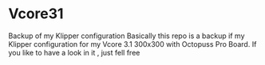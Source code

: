 # Vcore31
Backup of my Klipper configuration
Basically this repo is a backup if my Klipper configuration for my Vcore 3.1 300x300 with Octopuss Pro Board. If you like to have a look in it , just fell free
